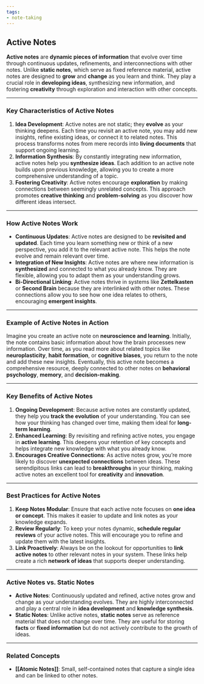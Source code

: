 ```yaml
---
tags:
- note-taking
---
```


## Active Notes

**Active notes** are **dynamic pieces of information** that evolve over time through continuous updates, refinements, and interconnections with other notes. Unlike **static notes**, which serve as fixed reference material, active notes are designed to **grow** and **change** as you learn and think. They play a crucial role in **developing ideas**, synthesizing new information, and fostering **creativity** through exploration and interaction with other concepts.

---

### Key Characteristics of Active Notes

1. **Idea Development**: Active notes are not static; they **evolve** as your thinking deepens. Each time you revisit an active note, you may add new insights, refine existing ideas, or connect it to related notes. This process transforms notes from mere records into **living documents** that support ongoing learning.
2. **Information Synthesis**: By constantly integrating new information, active notes help you **synthesize ideas**. Each addition to an active note builds upon previous knowledge, allowing you to create a more comprehensive understanding of a topic.
3. **Fostering Creativity**: Active notes encourage **exploration** by making connections between seemingly unrelated concepts. This approach promotes **creative thinking** and **problem-solving** as you discover how different ideas intersect.

---

### How Active Notes Work

- **Continuous Updates**: Active notes are designed to be **revisited and updated**. Each time you learn something new or think of a new perspective, you add it to the relevant active note. This helps the note evolve and remain relevant over time.
- **Integration of New Insights**: Active notes are where new information is **synthesized** and connected to what you already know. They are flexible, allowing you to adapt them as your understanding grows.
- **Bi-Directional Linking**: Active notes thrive in systems like **Zettelkasten** or **Second Brain** because they are interlinked with other notes. These connections allow you to see how one idea relates to others, encouraging **emergent insights**.

---

### Example of Active Notes in Action

Imagine you create an active note on **neuroscience and learning**. Initially, the note contains basic information about how the brain processes new information. Over time, as you read more about related topics like **neuroplasticity**, **habit formation**, or **cognitive biases**, you return to the note and add these new insights. Eventually, this active note becomes a comprehensive resource, deeply connected to other notes on **behavioral psychology**, **memory**, and **decision-making**.

---

### Key Benefits of Active Notes

1. **Ongoing Development**: Because active notes are constantly updated, they help you **track the evolution** of your understanding. You can see how your thinking has changed over time, making them ideal for **long-term learning**.
2. **Enhanced Learning**: By revisiting and refining active notes, you engage in **active learning**. This deepens your retention of key concepts and helps integrate new knowledge with what you already know.
3. **Encourages Creative Connections**: As active notes grow, you’re more likely to discover **unexpected connections** between ideas. These serendipitous links can lead to **breakthroughs** in your thinking, making active notes an excellent tool for **creativity** and **innovation**.

---

### Best Practices for Active Notes

1. **Keep Notes Modular**: Ensure that each active note focuses on **one idea or concept**. This makes it easier to update and link notes as your knowledge expands.
2. **Review Regularly**: To keep your notes dynamic, **schedule regular reviews** of your active notes. This will encourage you to refine and update them with the latest insights.
3. **Link Proactively**: Always be on the lookout for opportunities to **link active notes** to other relevant notes in your system. These links help create a rich **network of ideas** that supports deeper understanding.

---

### Active Notes vs. Static Notes

- **Active Notes**: Continuously updated and refined, active notes grow and change as your understanding evolves. They are highly interconnected and play a central role in **idea development** and **knowledge synthesis**.
- **Static Notes**: Unlike active notes, **static notes** serve as reference material that does not change over time. They are useful for storing **facts** or **fixed information** but do not actively contribute to the growth of ideas.

----

### Related Concepts

- **[[Atomic Notes]]**: Small, self-contained notes that capture a single idea and can be linked to other notes.
